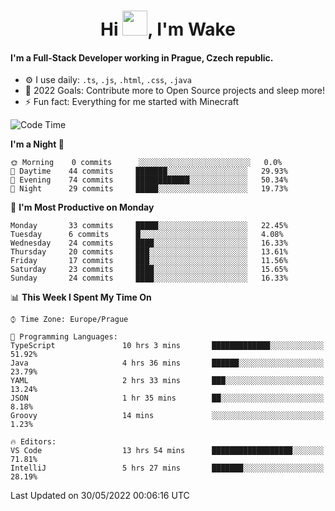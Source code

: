 <h1 align="center">Hi <img src="https://raw.githubusercontent.com/MrWakeCZ/MrWakeCZ/master/Hi.gif" width="40px" />, I'm Wake</h1>

#### I'm a Full-Stack Developer working in Prague, Czech republic.
- ⚙️ I use daily: `.ts`, `.js`, `.html`, `.css`, `.java`
- 🥅 2022 Goals: Contribute more to Open Source projects and sleep more!
- ⚡ Fun fact: Everything for me started with Minecraft

<!--START_SECTION:waka-->
![Code Time](http://img.shields.io/badge/Code%20Time-0%20secs-blue)

**I'm a Night 🦉** 

```text
🌞 Morning    0 commits      ░░░░░░░░░░░░░░░░░░░░░░░░░   0.0% 
🌆 Daytime    44 commits     ███████░░░░░░░░░░░░░░░░░░   29.93% 
🌃 Evening    74 commits     ████████████░░░░░░░░░░░░░   50.34% 
🌙 Night      29 commits     █████░░░░░░░░░░░░░░░░░░░░   19.73%

```
📅 **I'm Most Productive on Monday** 

```text
Monday       33 commits     █████░░░░░░░░░░░░░░░░░░░░   22.45% 
Tuesday      6 commits      █░░░░░░░░░░░░░░░░░░░░░░░░   4.08% 
Wednesday    24 commits     ████░░░░░░░░░░░░░░░░░░░░░   16.33% 
Thursday     20 commits     ███░░░░░░░░░░░░░░░░░░░░░░   13.61% 
Friday       17 commits     ███░░░░░░░░░░░░░░░░░░░░░░   11.56% 
Saturday     23 commits     ████░░░░░░░░░░░░░░░░░░░░░   15.65% 
Sunday       24 commits     ████░░░░░░░░░░░░░░░░░░░░░   16.33%

```


📊 **This Week I Spent My Time On** 

```text
⌚︎ Time Zone: Europe/Prague

💬 Programming Languages: 
TypeScript               10 hrs 3 mins       █████████████░░░░░░░░░░░░   51.92% 
Java                     4 hrs 36 mins       ██████░░░░░░░░░░░░░░░░░░░   23.79% 
YAML                     2 hrs 33 mins       ███░░░░░░░░░░░░░░░░░░░░░░   13.24% 
JSON                     1 hr 35 mins        ██░░░░░░░░░░░░░░░░░░░░░░░   8.18% 
Groovy                   14 mins             ░░░░░░░░░░░░░░░░░░░░░░░░░   1.23%

🔥 Editors: 
VS Code                  13 hrs 54 mins      ██████████████████░░░░░░░   71.81% 
IntelliJ                 5 hrs 27 mins       ███████░░░░░░░░░░░░░░░░░░   28.19%

```


 Last Updated on 30/05/2022 00:06:16 UTC
<!--END_SECTION:waka-->

